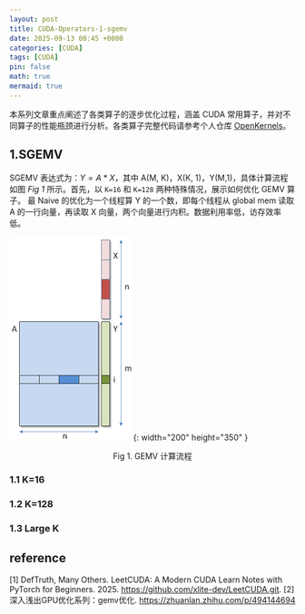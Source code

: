 ```yaml
---
layout: post
title: CUDA-Operators-1-sgemv
date: 2025-09-13 00:45 +0000
categories: [CUDA]
tags: [CUDA]
pin: false
math: true
mermaid: true
---
```


本系列文章重点阐述了各类算子的逐步优化过程，涵盖 CUDA 常用算子，并对不同算子的性能瓶颈进行分析。各类算子完整代码请参考个人仓库 [OpenKernels](https://github.com/AKatydid/OpenKernels.git)。

## 1.SGEMV
SGEMV 表达式为：$Y = A * X$，其中 A(M, K)，X(K, 1)，Y(M,1)，具体计算流程如图 *Fig 1* 所示。首先，以 `K=16` 和 `K=128` 两种特殊情况，展示如何优化 GEMV 算子。
最 Naive 的优化为一个线程算 Y 的一个数，即每个线程从 global mem 读取 A 的一行向量，再读取 X 向量，两个向量进行内积。数据利用率低，访存效率低。

![Desktop View](/assets/img/blog/CUDA/gemv1.png){: width="200" height="350" }
<center>Fig 1. GEMV 计算流程</center>

### 1.1 K=16


### 1.2 K=128


### 1.3 Large K




## reference
[1] DefTruth, Many Others. LeetCUDA: A Modern CUDA Learn Notes with PyTorch for Beginners. 2025. https://github.com/xlite-dev/LeetCUDA.git.
[2] 深入浅出GPU优化系列：gemv优化. https://zhuanlan.zhihu.com/p/494144694
